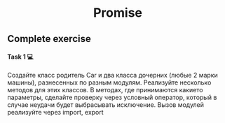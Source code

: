 <h1 align='center'>Promise</h1>

## Complete exercise

#### Task 1 💻

Создайте класс родитель Car и два класса дочерних (любые 2 марки машины), разнесенных по разным модулям. Реализуйте несколько методов для этих классов. В методах, где принимаются какието параметры, сделайте проверку через условный оператор, который в случае неудачи будет выбрасывать исключение. Вызов модулей реализуйте через import, export